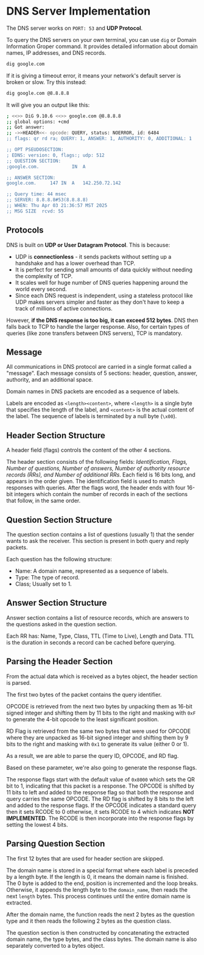 # DNS Server Implementation

The DNS server works on `PORT: 53` and **UDP Protocol**.

To query the DNS servers on your own terminal, you can use `dig` or Domain Information Groper command. It provides detailed information about domain names, IP addresses, and DNS records.

```bash
dig google.com
```

If it is giving a timeout error, it means your network's default server is broken or slow. Try this instead:

```bash
dig google.com @8.8.8.8
```

It will give you an output like this:

```bash
; <<>> DiG 9.10.6 <<>> google.com @8.8.8.8
;; global options: +cmd
;; Got answer:
;; ->>HEADER<<- opcode: QUERY, status: NOERROR, id: 6484
;; flags: qr rd ra; QUERY: 1, ANSWER: 1, AUTHORITY: 0, ADDITIONAL: 1

;; OPT PSEUDOSECTION:
; EDNS: version: 0, flags:; udp: 512
;; QUESTION SECTION:
;google.com.			IN	A

;; ANSWER SECTION:
google.com.		147	IN	A	142.250.72.142

;; Query time: 44 msec
;; SERVER: 8.8.8.8#53(8.8.8.8)
;; WHEN: Thu Apr 03 21:36:57 MST 2025
;; MSG SIZE  rcvd: 55
```

## Protocols

DNS is built on **UDP or User Datagram Protocol**. This is because:

- UDP is **connectionless** - it sends packets without setting up a handshake and has a lower overhead than TCP.
- It is perfect for sending small amounts of data quickly without needing the complexity of TCP.
- It scales well for huge number of DNS queries happening around the world every second.
- Since each DNS request is independent, using a stateless protocol like UDP makes servers simpler and faster as they don't have to keep a track of millions of active connections.

However, **if the DNS response is too big, it can exceed 512 bytes**. DNS then falls back to TCP to handle the larger response. Also, for certain types of queries (like zone transfers between DNS servers), TCP is mandatory.

## Message

All communications in DNS protocol are carried in a single format called a "message". Each message consists of 5 sections: header, question, answer, authority, and an additional space.

Domain names in DNS packets are encoded as a sequence of labels.

Labels are encoded as `<length><content>`, where `<length>` is a single byte that specifies the length of the label, and `<content>` is the actual content of the label. The sequence of labels is terminated by a null byte (`\x00`).

## Header Section Structure

A header field (flags) controls the content of the other 4 sections.

The header section consists of the following fields: _Identification, Flags, Number of questions, Number of answers, Number of authority resource records (RRs), and Number of additional RRs_. Each field is 16 bits long, and appears in the order given. The identification field is used to match responses with queries. After the flags word, the header ends with four 16-bit integers which contain the number of records in each of the sections that follow, in the same order.

## Question Section Structure

The question section contains a list of questions (usually 1) that the sender wants to ask the receiver. This section is present in both query and reply packets.

Each question has the following structure:

- Name: A domain name, represented as a sequence of labels.
- Type: The type of record.
- Class; Usually set to 1.

## Answer Section Structure

Answer section contains a list of resource records, which are answers to the questions asked in the question section.

Each RR has: Name, Type, Class, TTL (Time to Live), Length and Data. TTL is the duration in seconds a record can be cached before querying.

## Parsing the Header Section

From the actual data which is received as a bytes object, the header section is parsed.

The first two bytes of the packet contains the query identifier.

OPCODE is retrieved from the next two bytes by unpacking them as 16-bit signed integer and shifting them by 11 bits to the right and masking with `0xF` to generate the 4-bit opcode to the least significant position.

RD Flag is retrieved from the same two bytes that were used for OPCODE where they are unpacked as 16-bit signed integer and shifting them by 9 bits to the right and masking with `0x1` to generate its value (either 0 or 1).

As a result, we are able to parse the query ID, OPCODE, and RD flag.

Based on these parameter, we're also going to generate the response flags.

The response flags start with the default value of `0x8000` which sets the QR bit to 1, indicating that this packet is a response. The OPCODE is shifted by 11 bits to left and added to the response flag so that both the response and query carries the same OPCODE. The RD flag is shifted by 8 bits to the left and added to the response flags. If the OPCODE indicates a standard query then it sets RCODE to 0 otherwise, it sets RCODE to 4 which indicates **NOT IMPLEMENTED**. The RCODE is then incorporate into the response flags by setting the lowest 4 bits.

## Parsing Question Section

The first 12 bytes that are used for header section are skipped.

The domain name is stored in a special format where each label is preceded by a length byte. If the length is 0, it means the domain name is finished. The 0 byte is added to the end, position is incremented and the loop breaks. Otherwise, it appends the length byte to the `domain_name`, then reads the next `length` bytes. This process continues until the entire domain name is extracted.

After the domain name, the function reads the next 2 bytes as the question type and it then reads the following 2 bytes as the question class.

The question section is then constructed by concatenating the extracted domain name, the type bytes, and the class bytes. The domain name is also separately converted to a bytes object.
